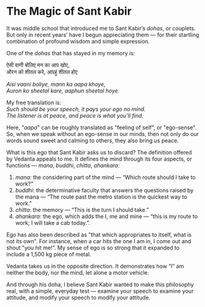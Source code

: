 # The Magic of Sant Kabir
It was middle school that introduced me to Sant Kabir’s _dohas_, or couplets. But only in recent years’ have I begun appreciating them — for their startling combination of profound wisdom and simple expression.

One of the _dohas_ that has stayed in my memory is:

ऐसी वाणी बोलिए मन का आप खोए,  
औरन को शीतल करे, आपहुं शीतल होए

_Aisi vaani boliye, mann ka aapa khoye,  
Auron ko sheetal kare, aaphun sheetal hoye._

My free translation is:  
_Such should be your speech, it pays your ego no mind.  
The listener is at peace, and peace is what you’ll find._

Here, "_aapa_" can be roughly translated as "feeling of self", or "ego-sense". So, when we speak without an ego-sense in our minds, then not only do our words sound sweet and calming to others, they also bring us peace.

What is this ego that Sant Kabir asks us to discard? The definition offered by Vedanta appeals to me. It defines the mind through its four aspects, or functions — _mana_, _buddhi_, _chitta_, _ahankara_:
1. _mana_: the considering part of the mind — “Which route should I take to work?”
2. _buddhi_: the determinative faculty that answers the questions raised by the mana — “The route past the metro station is the quickest way to work.”
3. _chitta_: the memory — “This is the turn I should take.”
4. _ahankara_: the ego, which adds the I, me and mine — “this is my route to work; I will take a cab today.”.

Ego has also been described as "that which appropriates to itself, what is not its own". For instance, when a car hits the one I am in, I come out and shout "you hit me!". My sense of ego is so strong that it expanded to include a 1,500 kg piece of metal.

Vedanta takes us in the opposite direction. It demonstrates how “I” am neither the body, nor the mind, let alone a motor vehicle.

And through his doha, I believe Sant Kabir wanted to make this philosophy real, with a simple, everyday test — examine your speech to examine your attitude, and modify your speech to modify your attitude.
